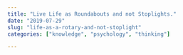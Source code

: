 ```yaml
---
title: "Live Life as Roundabouts and not Stoplights."
date: "2019-07-29"
slug: "life-as-a-rotary-and-not-stoplight"
categories: ["knowledge", "psychology", "thinking"]

---
```


<!-- wp:image -->
<figure class="wp-block-image"><img src="https://22dpwr1zij0x2s69j227c6gj-wpengine.netdna-ssl.com/wp-content/uploads/2015/09/ss-2015-07-14-at-09.11.38-1024x573.jpg" alt=""/></figure>
<!-- /wp:image -->

<!-- wp:paragraph -->
<p></p>
<!-- /wp:paragraph -->
